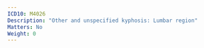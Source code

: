 ```yaml
---
ICD10: M4026
Description: "Other and unspecified kyphosis: Lumbar region"
Matters: No
Weight: 0
---
```


